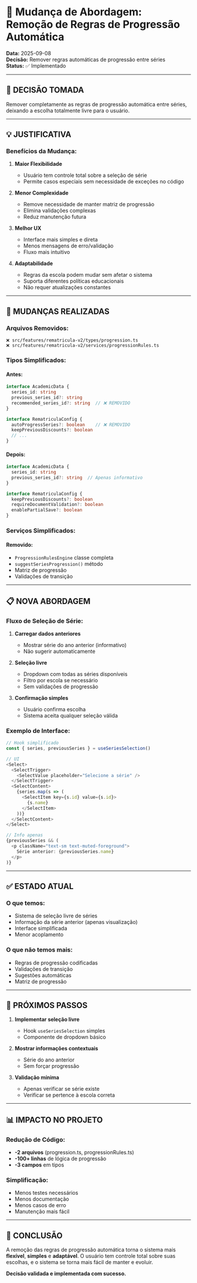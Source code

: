 # 📝 Mudança de Abordagem: Remoção de Regras de Progressão Automática

**Data:** 2025-09-08  
**Decisão:** Remover regras automáticas de progressão entre séries  
**Status:** ✅ Implementado

---

## 🎯 DECISÃO TOMADA

Remover completamente as regras de progressão automática entre séries, deixando a escolha totalmente livre para o usuário.

---

## 💡 JUSTIFICATIVA

### Benefícios da Mudança:

1. **Maior Flexibilidade**
   - Usuário tem controle total sobre a seleção de série
   - Permite casos especiais sem necessidade de exceções no código

2. **Menor Complexidade**
   - Remove necessidade de manter matriz de progressão
   - Elimina validações complexas
   - Reduz manutenção futura

3. **Melhor UX**
   - Interface mais simples e direta
   - Menos mensagens de erro/validação
   - Fluxo mais intuitivo

4. **Adaptabilidade**
   - Regras da escola podem mudar sem afetar o sistema
   - Suporta diferentes políticas educacionais
   - Não requer atualizações constantes

---

## 🔄 MUDANÇAS REALIZADAS

### Arquivos Removidos:
```
❌ src/features/rematricula-v2/types/progression.ts
❌ src/features/rematricula-v2/services/progressionRules.ts
```

### Tipos Simplificados:

#### Antes:
```typescript
interface AcademicData {
  series_id: string
  previous_series_id?: string
  recommended_series_id?: string  // ❌ REMOVIDO
}

interface RematriculaConfig {
  autoProgressSeries?: boolean    // ❌ REMOVIDO
  keepPreviousDiscounts?: boolean
  // ...
}
```

#### Depois:
```typescript
interface AcademicData {
  series_id: string
  previous_series_id?: string  // Apenas informativo
}

interface RematriculaConfig {
  keepPreviousDiscounts?: boolean
  requireDocumentValidation?: boolean
  enablePartialSave?: boolean
}
```

### Serviços Simplificados:

#### Removido:
- `ProgressionRulesEngine` classe completa
- `suggestSeriesProgression()` método
- Matriz de progressão
- Validações de transição

---

## 📋 NOVA ABORDAGEM

### Fluxo de Seleção de Série:

1. **Carregar dados anteriores**
   - Mostrar série do ano anterior (informativo)
   - Não sugerir automaticamente

2. **Seleção livre**
   - Dropdown com todas as séries disponíveis
   - Filtro por escola se necessário
   - Sem validações de progressão

3. **Confirmação simples**
   - Usuário confirma escolha
   - Sistema aceita qualquer seleção válida

### Exemplo de Interface:
```typescript
// Hook simplificado
const { series, previousSeries } = useSeriesSelection()

// UI
<Select>
  <SelectTrigger>
    <SelectValue placeholder="Selecione a série" />
  </SelectTrigger>
  <SelectContent>
    {series.map(s => (
      <SelectItem key={s.id} value={s.id}>
        {s.name}
      </SelectItem>
    ))}
  </SelectContent>
</Select>

// Info apenas
{previousSeries && (
  <p className="text-sm text-muted-foreground">
    Série anterior: {previousSeries.name}
  </p>
)}
```

---

## ✅ ESTADO ATUAL

### O que temos:
- Sistema de seleção livre de séries
- Informação da série anterior (apenas visualização)
- Interface simplificada
- Menor acoplamento

### O que não temos mais:
- Regras de progressão codificadas
- Validações de transição
- Sugestões automáticas
- Matriz de progressão

---

## 🚀 PRÓXIMOS PASSOS

1. **Implementar seleção livre**
   - Hook `useSeriesSelection` simples
   - Componente de dropdown básico

2. **Mostrar informações contextuais**
   - Série do ano anterior
   - Sem forçar progressão

3. **Validação mínima**
   - Apenas verificar se série existe
   - Verificar se pertence à escola correta

---

## 📊 IMPACTO NO PROJETO

### Redução de Código:
- **-2 arquivos** (progression.ts, progressionRules.ts)
- **-100+ linhas** de lógica de progressão
- **-3 campos** em tipos

### Simplificação:
- Menos testes necessários
- Menos documentação
- Menos casos de erro
- Manutenção mais fácil

---

## 💭 CONCLUSÃO

A remoção das regras de progressão automática torna o sistema mais **flexível**, **simples** e **adaptável**. O usuário tem controle total sobre suas escolhas, e o sistema se torna mais fácil de manter e evoluir.

**Decisão validada e implementada com sucesso.**